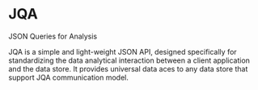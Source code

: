 # JQA
JSON Queries for Analysis 

JQA is a simple and light-weight JSON API, designed specifically for standardizing the data analytical interaction between a client application and the data store. It provides universal data aces to any data store that support JQA communication model.
